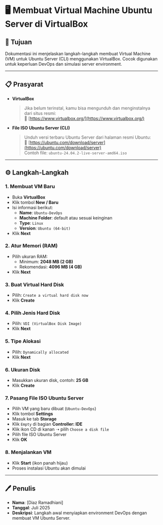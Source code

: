 # 🖥️ Membuat Virtual Machine Ubuntu Server di VirtualBox

## 🎯 Tujuan
Dokumentasi ini menjelaskan langkah-langkah membuat Virtual Machine (VM) untuk Ubuntu Server (CLI) menggunakan VirtualBox. Cocok digunakan untuk keperluan DevOps dan simulasi server environment.

---

## 📋 Prasyarat

- **VirtualBox**
  > Jika belum terinstal, kamu bisa mengunduh dan menginstalnya dari situs resmi:  
  🔗 [https://www.virtualbox.org/](https://www.virtualbox.org/)

- **File ISO Ubuntu Server (CLI)**
  > Unduh versi terbaru Ubuntu Server dari halaman resmi Ubuntu:  
  🔗 [https://ubuntu.com/download/server](https://ubuntu.com/download/server)  
  Contoh file: `ubuntu-24.04.2-live-server-amd64.iso`

---

## ⚙️ Langkah-Langkah

### 1. Membuat VM Baru
- Buka **VirtualBox**
- Klik tombol **New / Baru**
- Isi informasi berikut:
  - **Name**: `Ubuntu-DevOps`
  - **Machine Folder**: default atau sesuai keinginan
  - **Type**: `Linux`
  - **Version**: `Ubuntu (64-bit)`
- Klik **Next**

### 2. Atur Memori (RAM)
- Pilih ukuran RAM:
  - Minimum: **2048 MB (2 GB)**
  - Rekomendasi: **4096 MB (4 GB)**
- Klik **Next**

### 3. Buat Virtual Hard Disk
- Pilih: `Create a virtual hard disk now`
- Klik **Create**

### 4. Pilih Jenis Hard Disk
- Pilih: `VDI (VirtualBox Disk Image)`
- Klik **Next**

### 5. Tipe Alokasi
- Pilih: `Dynamically allocated`
- Klik **Next**

### 6. Ukuran Disk
- Masukkan ukuran disk, contoh: **25 GB**
- Klik **Create**

### 7. Pasang File ISO Ubuntu Server
- Pilih VM yang baru dibuat (`Ubuntu-DevOps`)
- Klik tombol **Settings**
- Masuk ke tab **Storage**
- Klik `Empty` di bagian **Controller: IDE**
- Klik ikon CD di kanan ➝ pilih `Choose a disk file`
- Pilih file ISO Ubuntu Server
- Klik **OK**

### 8. Menjalankan VM
- Klik **Start** (ikon panah hijau)
- Proses instalasi Ubuntu akan dimulai

---

## 🖊️ Penulis
- **Nama**: [Diaz Ramadhiani]
- **Tanggal**: Juli 2025
- **Deskripsi**: Langkah awal menyiapkan environment DevOps dengan membuat VM Ubuntu Server.
